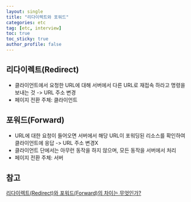 ```yaml
---
layout: single
title: "리다이렉트와 포워드"
categories: etc
tag: [etc, interview]
toc: true
toc_sticky: true
author_profile: false
---
```

## 리다이렉트(Redirect)

* 클라이언트에서 요청한 URL에 대해 서버에서 다른 URL로 재접속 하라고 명령을 보내는 것 -> URL 주소 변경
* 페이지 전환 주체: 클라이언트



## 포워드(Forward)

* URL에 대한 요청이 들어오면 서버에서 해당 URL이 포워딩된 리소스를 확인하여 클라이언트에 응답 -> URL 주소 변경X
* 클라이언트 단에서는 아무런 동작을 하지 않으며, 모든 동작을 서버에서 처리
* 페이지 전환 주체: 서버



## 참고

<a href="https://kotlinworld.com/329#%EB%A-%AC%EB%-B%A-%EC%-D%B-%EB%A-%--%ED%-A%B-%EC%--%--%--%ED%-F%AC%EC%-B%-C%EB%--%-C%EC%-D%--%--%EC%--%AC%EC%-A%A-" target="_blank">리다이렉트(Redirect)와 포워드(Forward)의 차이는 무엇인가?</a>
